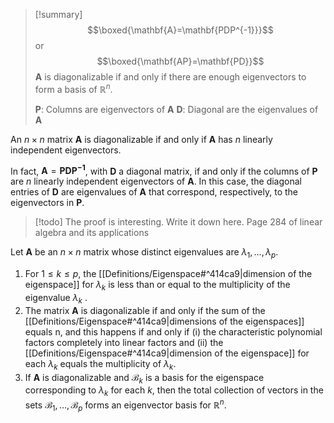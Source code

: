 > [!summary]
> $$\boxed{\mathbf{A}=\mathbf{PDP^{-1}}}$$
> or
> $$\boxed{\mathbf{AP}=\mathbf{PD}}$$
> $\mathbf{A}$ is diagonalizable if and only if there are enough eigenvectors to form a basis of $\mathbb{R}^n$.
> 
> $\mathbf{P}$: Columns are eigenvectors of $\mathbf{A}$
> $\mathbf{D}$: Diagonal are the eigenvalues of $\mathbf{A}$

An $n \times n$ matrix $\mathbf{A}$ is diagonalizable if and only if $\mathbf{A}$ has $n$ linearly independent eigenvectors.

In fact, $\mathbf{A}=\mathbf{PDP^{-1}}$, with $\mathbf{D}$ a diagonal matrix, if and only if the columns of $\mathbf{P}$ are $n$ linearly independent eigenvectors of $\mathbf{A}$. In this case, the diagonal entries of $\mathbf{D}$ are eigenvalues of $\mathbf{A}$ that correspond, respectively, to the eigenvectors in $\mathbf{P}$.


> [!todo] 
> The proof is interesting. Write it down here. Page 284 of linear algebra and its applications


Let $\mathbf{A}$ be an $n \times n$ matrix whose distinct eigenvalues are $\lambda_1,\ldots,\lambda_p$.

1. For $1 \leq k \leq p$, the [[Definitions/Eigenspace#^414ca9|dimension of the eigenspace]] for $\lambda_k$ is less than or equal to the multiplicity of the eigenvalue $\lambda_k$ .
2. The matrix $\mathbf{A}$ is diagonalizable if and only if the sum of the [[Definitions/Eigenspace#^414ca9|dimensions of the eigenspaces]] equals n, and this happens if and only if (i) the characteristic polynomial factors completely into linear factors and (ii) the [[Definitions/Eigenspace#^414ca9|dimension of the eigenspace]] for each $\lambda_k$ equals the multiplicity of $\lambda_k$.
4. If $\mathbf{A}$ is diagonalizable and $\mathcal{B}_k$ is a basis for the eigenspace corresponding to $\lambda_k$ for each $k$, then the total collection of vectors in the sets $\mathcal{B}_1,\ldots,\mathcal{B}_p$ forms an eigenvector basis for $\mathbb{R}^n$.